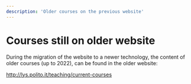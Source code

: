 ```yaml
---
description: 'Older courses on the previous website'
---
```


# Courses still on older website

During the migration of the website to a newer technology, the content of older courses (up to 2022), can be found in the older website:

http://lys.polito.it/teaching/current-courses